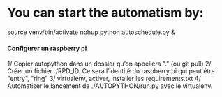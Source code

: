 # You can start the automatism by:
source venv/bin/activate
nohup python autoschedule.py &

#### Configurer un raspberry pi ####

1/ Copier autopython dans un dossier qu’on appellera "." (ou git pull)
2/ Créer un fichier ./RPD_ID. Ce sera l’identité du raspberry pi qui peut être "entry", "ring"
3/ virtualenv, activer, installer les requirements.txt
4/ Automatiser le lancement de ./AUTOPYTHON/run.py avec le virtualenv.